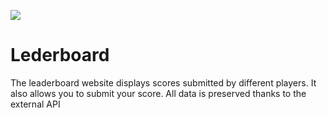 ![](https://img.shields.io/badge/Microverse-blueviolet)

# Lederboard

The leaderboard website displays scores submitted by different players. It also allows you to submit your score. All data is preserved thanks to the external API